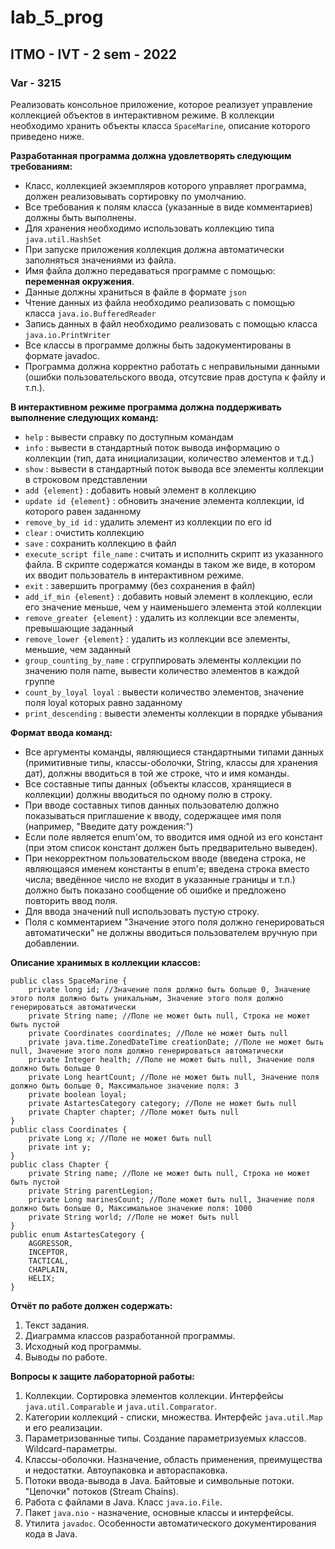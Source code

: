 # lab_5_prog
## ITMO - IVT - 2 sem - 2022
### Var - 3215

Реализовать консольное приложение, которое реализует управление коллекцией объектов в интерактивном режиме. В коллекции необходимо хранить объекты класса  `SpaceMarine`, описание которого приведено ниже.

**Разработанная программа должна удовлетворять следующим требованиям:**

-   Класс, коллекцией экземпляров которого управляет программа, должен реализовывать сортировку по умолчанию.
-   Все требования к полям класса (указанные в виде комментариев) должны быть выполнены.
-   Для хранения необходимо использовать коллекцию типа  `java.util.HashSet`
-   При запуске приложения коллекция должна автоматически заполняться значениями из файла.
-   Имя файла должно передаваться программе с помощью:  **переменная окружения**.
-   Данные должны храниться в файле в формате  `json`
-   Чтение данных из файла необходимо реализовать с помощью класса  `java.io.BufferedReader`
-   Запись данных в файл необходимо реализовать с помощью класса  `java.io.PrintWriter`
-   Все классы в программе должны быть задокументированы в формате javadoc.
-   Программа должна корректно работать с неправильными данными (ошибки пользовательского ввода, отсутсвие прав доступа к файлу и т.п.).

**В интерактивном режиме программа должна поддерживать выполнение следующих команд:**

-   `help`  : вывести справку по доступным командам
-   `info`  : вывести в стандартный поток вывода информацию о коллекции (тип, дата инициализации, количество элементов и т.д.)
-   `show`  : вывести в стандартный поток вывода все элементы коллекции в строковом представлении
-   `add {element}`  : добавить новый элемент в коллекцию
-   `update id {element}`  : обновить значение элемента коллекции, id которого равен заданному
-   `remove_by_id id`  : удалить элемент из коллекции по его id
-   `clear`  : очистить коллекцию
-   `save`  : сохранить коллекцию в файл
-   `execute_script file_name`  : считать и исполнить скрипт из указанного файла. В скрипте содержатся команды в таком же виде, в котором их вводит пользователь в интерактивном режиме.
-   `exit`  : завершить программу (без сохранения в файл)
-   `add_if_min {element}`  : добавить новый элемент в коллекцию, если его значение меньше, чем у наименьшего элемента этой коллекции
-   `remove_greater {element}`  : удалить из коллекции все элементы, превышающие заданный
-   `remove_lower {element}`  : удалить из коллекции все элементы, меньшие, чем заданный
-   `group_counting_by_name`  : сгруппировать элементы коллекции по значению поля name, вывести количество элементов в каждой группе
-   `count_by_loyal loyal`  : вывести количество элементов, значение поля loyal которых равно заданному
-   `print_descending`  : вывести элементы коллекции в порядке убывания

**Формат ввода команд:**

-   Все аргументы команды, являющиеся стандартными типами данных (примитивные типы, классы-оболочки, String, классы для хранения дат), должны вводиться в той же строке, что и имя команды.
-   Все составные типы данных (объекты классов, хранящиеся в коллекции) должны вводиться по одному полю в строку.
-   При вводе составных типов данных пользователю должно показываться приглашение к вводу, содержащее имя поля (например, "Введите дату рождения:")
-   Если поле является enum'ом, то вводится имя одной из его констант (при этом список констант должен быть предварительно выведен).
-   При некорректном пользовательском вводе (введена строка, не являющаяся именем константы в enum'е; введена строка вместо числа; введённое число не входит в указанные границы и т.п.) должно быть показано сообщение об ошибке и предложено повторить ввод поля.
-   Для ввода значений null использовать пустую строку.
-   Поля с комментарием "Значение этого поля должно генерироваться автоматически" не должны вводиться пользователем вручную при добавлении.

**Описание хранимых в коллекции классов:**

```
public class SpaceMarine {
    private long id; //Значение поля должно быть больше 0, Значение этого поля должно быть уникальным, Значение этого поля должно генерироваться автоматически
    private String name; //Поле не может быть null, Строка не может быть пустой
    private Coordinates coordinates; //Поле не может быть null
    private java.time.ZonedDateTime creationDate; //Поле не может быть null, Значение этого поля должно генерироваться автоматически
    private Integer health; //Поле не может быть null, Значение поля должно быть больше 0
    private Long heartCount; //Поле не может быть null, Значение поля должно быть больше 0, Максимальное значение поля: 3
    private boolean loyal;
    private AstartesCategory category; //Поле не может быть null
    private Chapter chapter; //Поле может быть null
}
public class Coordinates {
    private Long x; //Поле не может быть null
    private int y;
}
public class Chapter {
    private String name; //Поле не может быть null, Строка не может быть пустой
    private String parentLegion;
    private Long marinesCount; //Поле может быть null, Значение поля должно быть больше 0, Максимальное значение поля: 1000
    private String world; //Поле не может быть null
}
public enum AstartesCategory {
    AGGRESSOR,
    INCEPTOR,
    TACTICAL,
    CHAPLAIN,
    HELIX;
}

```

**Отчёт по работе должен содержать:**

1.  Текст задания.
2.  Диаграмма классов разработанной программы.
3.  Исходный код программы.
4.  Выводы по работе.

**Вопросы к защите лабораторной работы:**

1.  Коллекции. Сортировка элементов коллекции. Интерфейсы  `java.util.Comparable`  и  `java.util.Comparator`.
2.  Категории коллекций - списки, множества. Интерфейс  `java.util.Map`  и его реализации.
3.  Параметризованные типы. Создание параметризуемых классов. Wildcard-параметры.
4.  Классы-оболочки. Назначение, область применения, преимущества и недостатки. Автоупаковка и автораспаковка.
5.  Потоки ввода-вывода в Java. Байтовые и символьные потоки. "Цепочки" потоков (Stream Chains).
6.  Работа с файлами в Java. Класс  `java.io.File`.
7.  Пакет  `java.nio`  - назначение, основные классы и интерфейсы.
8.  Утилита  `javadoc`. Особенности автоматического документирования кода в Java.
